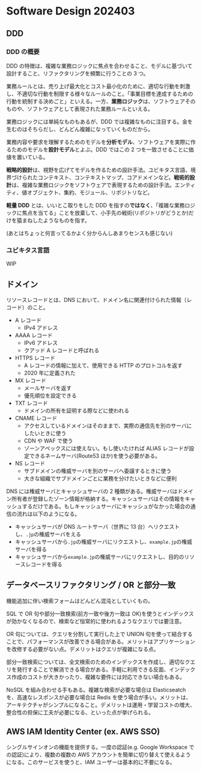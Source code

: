 # Software Design 202403

## DDD

### DDD の概要

DDD の特徴は、複雑な業務ロジックに焦点を合わせること、モデルに基づいて設計すること、リファクタリングを頻繁に行うことの 3 つ。

業務ルールとは、売り上げ最大化とコスト最小化のために、適切な行動を刺激し、不適切な行動を制限する様々なルールのこと。「事業目標を達成するための行動を統制する決めごと」といえる。一方、**業務ロジック**は、ソフトウェアそのものや、ソフトウェアとして表現された業務ルールといえる。

業務ロジックには単純なものもあるが、DDD では複雑なものに注目する。金を生むのはそちらだし、どんどん複雑になっていくものだから。

業務内容や要求を理解するためのモデルを**分析モデル**、ソフトウェアを実際に作るためのモデルを**設計モデル**とよぶ。DDD ではこの 2 つを一致させることに価値を置いている。

**戦略的設計**は、視野を広げてモデルを作るための設計手法。ユビキタス言語、境界づけられたコンテキスト、コンテキストマップ、コアドメインなど。**戦術的設計**は、複雑な業務ロジックをソフトウェアで表現するための設計手法。エンティティ、値オブジェクト、集約、モジュール、リポジトリなど。

**軽量 DDD** とは、いいとこ取りをした DDD を指すの**ではなく**、「複雑な業務ロジックに焦点を当てる」ことを放棄して、小手先の戦術(リポジトリがどうとか)だけを猿まねしたようなものを指す。

(あとはちょっと何言ってるかよく分からんしあまりセンスも感じない)

### ユビキタス言語

WIP

## ドメイン

リソースレコードとは、DNS において、ドメイン名に関連付けられた情報（レコード）のこと。

- A レコード
  - IPv4 アドレス
- AAAA レコード
  - IPv6 アドレス
  - クアッド A レコードと呼ばれる
- HTTPS レコード
  - A レコードの情報に加えて、使用できる HTTP のプロトコルを返す
  - 2020 年に定義された
- MX レコード
  - メールサーバを返す
  - 優先順位を設定できる
- TXT レコード
  - ドメインの所有を証明する際などに使われる
- CNAME レコード
  - アクセスしているドメインはそのままで、実際の通信先を別のサーバにしたいときに使う
  - CDN や WAF で使う
  - ゾーンアペックスには使えない。もし使いたければ ALIAS レコードが設定できるネームサーバ(Route53 ほか)を使う必要がある。
- NS レコード
  - サブドメインの権威サーバを別のサーバへ委譲するときに使う
  - 大きな組織でサブドメインごとに業務を分けたいときなどに便利

DNS には権威サーバとキャッシュサーバの 2 種類がある。権威サーバはドメイン所有者が登録したゾーン情報が格納する。キャッシュサーバはその情報をキャッシュするだけである。もしキャッシュサーバにキャッシュがなかった場合の通信の流れは以下のようになる。

- キャッシュサーバが DNS ルートサーバ（世界に 13 台）へリクエストし、`.jp`の権威サーバをえる
- キャッシュサーバから`.jp`の権威サーバにリクエストし、`example.jp`の権威サーバを得る
- キャッシュサーバから`example.jp`の権威サーバにリクエストし、目的のリソースレコードを得る

## データベースリファクタリング / OR と部分一致

機能追加に伴い検索フォームはどんどん混沌としていくもの。

SQL で OR 句や部分一致検索(前方一致や後方一致は OK)を使うとインデックスが効かなくなるので、検索など恒常的に使われるようなクエリでは要注意。

OR 句については、クエリを分割して実行した上で UNION 句を使って結合することで、パフォーマンスが改善できる場合がある。メリットはアプリケーションを改修する必要がない点。デメリットはクエリが複雑になる点。

部分一致検索については、全文検索のためのインデックスを作成し、適切なクエリを発行することで解消できる場合がある。手軽に利用できる反面、インデックス作成のコストが大きかったり、複雑な要件には対応できない場合もある。

NoSQL を組み合わせる手もある。複雑な検索が必要な場合は Elasticseatch を、高速なレスポンスが必要な場合は Redis を使う場合が多い。メリットは、アーキテクチャがシンプルになること。デメリットは運用・学習コストの増大、整合性の担保に工夫が必要になる、といった点が挙げられる。

## AWS IAM Identity Center (ex. AWS SSO)

シングルサインオンの機能を提供する。一度の認証(e.g. Google Workspace での認証)により、複数の複数の AWS アカウントを簡単に切り替えて使えるようになる。このサービスを使うと、IAM ユーザーは基本的に不要になる。

